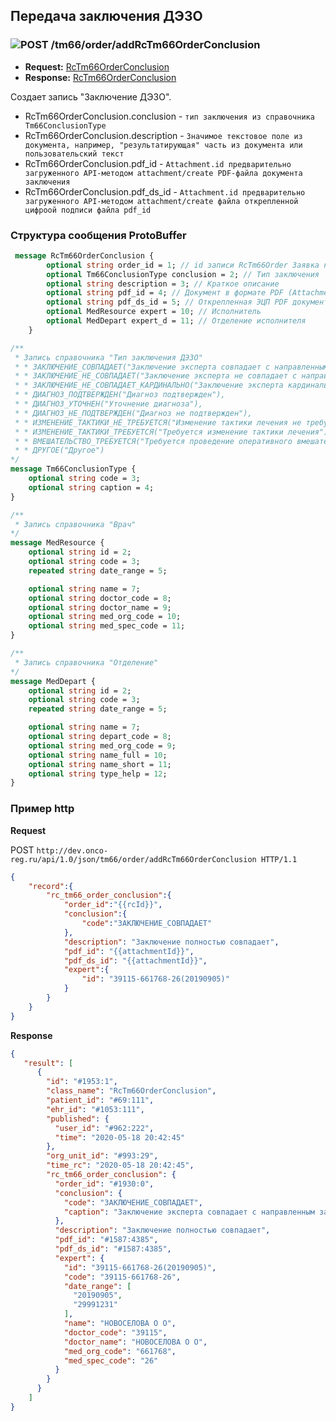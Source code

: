 ## Передача заключения ДЭЗО

### ![POST](../../../../img/post.png) /tm66/order/addRcTm66OrderConclusion
* **Request:** [RcTm66OrderConclusion](../../../../types/types.md#com.siams.med.api.Rc.RcTm66OrderConclusion)
* **Response:** [RcTm66OrderConclusion](../../../../types/types.md#com.siams.med.api.Rc.RcTm66OrderConclusion)

Создает запись "Заключение ДЭЗО".   
- RcTm66OrderConclusion.conclusion - `тип заключения из справочника Tm66ConclusionType`   
- RcTm66OrderConclusion.description - `Значимое текстовое поле из документа, например, "результатирующая" часть из документа или пользовательский текст`  
- RcTm66OrderConclusion.pdf_id - `Attachment.id предварительно загруженного API-методом attachment/create PDF-файла документа заключения `
- RcTm66OrderConclusion.pdf_ds_id - `Attachment.id предварительно загруженного API-методом attachment/create файла открепленной цифроой подписи файла pdf_id`  

### Структура сообщения ProtoBuffer
```proto
 message RcTm66OrderConclusion {
        optional string order_id = 1; // id записи RcTm66Order Заявка на ДЭЗО
        optional Tm66ConclusionType conclusion = 2; // Тип заключения
        optional string description = 3; // Краткое описание
        optional string pdf_id = 4; // Документ в формате PDF (Attachment.id)
        optional string pdf_ds_id = 5; // Открепленная ЭЦП PDF документа (Attachment.id)
        optional MedResource expert = 10; // Исполнитель
        optional MedDepart expert_d = 11; // Отделение исполнителя
    }

/**
 * Запись справочника "Тип заключения ДЭЗО"
 * * ЗАКЛЮЧЕНИЕ_СОВПАДАЕТ("Заключение эксперта совпадает с направленным заключением"),
 * * ЗАКЛЮЧЕНИЕ_НЕ_СОВПАДАЕТ("Заключение эксперта не совпадает с направленным заключением"),
 * * ЗАКЛЮЧЕНИЕ_НЕ_СОВПАДАЕТ_КАРДИНАЛЬНО("Заключение эксперта кардинально не совпадает с направленным заключением"),
 * * ДИАГНОЗ_ПОДТВЕРЖДЕН("Диагноз подтвержден"),
 * * ДИАГНОЗ_УТОЧНЕН("Уточнение диагноза"),
 * * ДИАГНОЗ_НЕ_ПОДТВЕРЖДЕН("Диагноз не подтвержден"),
 * * ИЗМЕНЕНИЕ_ТАКТИКИ_НЕ_ТРЕБУЕТСЯ("Изменение тактики лечения не требуется"),
 * * ИЗМЕНЕНИЕ_ТАКТИКИ_ТРЕБУЕТСЯ("Требуется изменение тактики лечения"),
 * * ВМЕШАТЕЛЬСТВО_ТРЕБУЕТСЯ("Требуется проведение оперативного вмешательства и/или процедуры"),
 * * ДРУГОЕ("Другое")
*/
message Tm66ConclusionType {
    optional string code = 3;
    optional string caption = 4;
}

/**
 * Запись справочника "Врач"
*/
message MedResource {
    optional string id = 2;
    optional string code = 3;
    repeated string date_range = 5;

    optional string name = 7;
    optional string doctor_code = 8;
    optional string doctor_name = 9;
    optional string med_org_code = 10;
    optional string med_spec_code = 11;
}

/**
 * Запись справочника "Отделение"
*/
message MedDepart {
    optional string id = 2;
    optional string code = 3;
    repeated string date_range = 5;

    optional string name = 7;
    optional string depart_code = 8;
    optional string med_org_code = 9;
    optional string name_full = 10;
    optional string name_short = 11;
    optional string type_help = 12;
}
```

### Пример http

**Request** 
 
POST `http://dev.onco-reg.ru/api/1.0/json/tm66/order/addRcTm66OrderConclusion HTTP/1.1`
```json
{
    "record":{
        "rc_tm66_order_conclusion":{
            "order_id":"{{rcId}}",
            "conclusion":{
                "code":"ЗАКЛЮЧЕНИЕ_СОВПАДАЕТ"
            },
            "description": "Заключение полностью совпадает",
            "pdf_id": "{{attachmentId}}",
            "pdf_ds_id": "{{attachmentId}}",
            "expert":{
                "id": "39115-661768-26(20190905)"
            }
        }
    }
}
```
**Response**
```json
{
   "result": [
      {
        "id": "#1953:1",
        "class_name": "RcTm66OrderConclusion",
        "patient_id": "#69:111",
        "ehr_id": "#1053:111",
        "published": {
          "user_id": "#962:222",
          "time": "2020-05-18 20:42:45"
        },
        "org_unit_id": "#993:29",
        "time_rc": "2020-05-18 20:42:45",
        "rc_tm66_order_conclusion": {
          "order_id": "#1930:0",
          "conclusion": {
            "code": "ЗАКЛЮЧЕНИЕ_СОВПАДАЕТ",
            "caption": "Заключение эксперта совпадает с направленным заключением"
          },
          "description": "Заключение полностью совпадает",
          "pdf_id": "#1587:4385",
          "pdf_ds_id": "#1587:4385",
          "expert": {
            "id": "39115-661768-26(20190905)",
            "code": "39115-661768-26",
            "date_range": [
              "20190905",
              "29991231"
            ],
            "name": "НОВОСЕЛОВА О О",
            "doctor_code": "39115",
            "doctor_name": "НОВОСЕЛОВА О О",
            "med_org_code": "661768",
            "med_spec_code": "26"
          }
        }
      }
    ]
}
```

